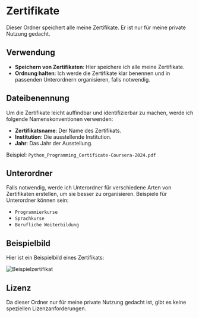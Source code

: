 # Zertifikate

Dieser Ordner speichert alle meine Zertifikate. Er ist nur für meine private Nutzung gedacht.

## Verwendung

- **Speichern von Zertifikaten**: Hier speichere ich alle meine Zertifikate.
- **Ordnung halten**: Ich werde die Zertifikate klar benennen und in passenden Unterordnern organisieren, falls notwendig.

## Dateibenennung

Um die Zertifikate leicht auffindbar und identifizierbar zu machen, werde ich folgende Namenskonventionen verwenden:

- **Zertifikatsname**: Der Name des Zertifikats.
- **Institution**: Die ausstellende Institution.
- **Jahr**: Das Jahr der Ausstellung.

Beispiel: `Python_Programming_Certificate-Coursera-2024.pdf`

## Unterordner

Falls notwendig, werde ich Unterordner für verschiedene Arten von Zertifikaten erstellen, um sie besser zu organisieren. Beispiele für Unterordner können sein:

- `Programmierkurse`
- `Sprachkurse`
- `Berufliche Weiterbildung`

## Beispielbild

Hier ist ein Beispielbild eines Zertifikats:

![Beispielzertifikat](Bilder/beispielzertifikat.jpg)

## Lizenz

Da dieser Ordner nur für meine private Nutzung gedacht ist, gibt es keine speziellen Lizenzanforderungen.

